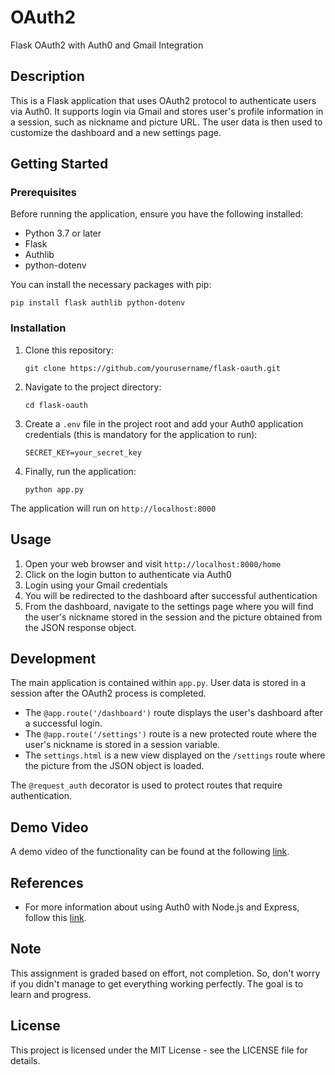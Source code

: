 # OAuth2 

Flask OAuth2 with Auth0 and Gmail Integration

## Description

This is a Flask application that uses OAuth2 protocol to authenticate users via Auth0. It supports login via Gmail and stores user's profile information in a session, such as nickname and picture URL. The user data is then used to customize the dashboard and a new settings page.

## Getting Started

### Prerequisites

Before running the application, ensure you have the following installed:

- Python 3.7 or later
- Flask
- Authlib
- python-dotenv

You can install the necessary packages with pip:

```
pip install flask authlib python-dotenv
```

### Installation

1. Clone this repository:
   ```
   git clone https://github.com/yourusername/flask-oauth.git
   ```

2. Navigate to the project directory:
   ```
   cd flask-oauth
   ```

3. Create a `.env` file in the project root and add your Auth0 application credentials (this is mandatory for the application to run):
   ```
   SECRET_KEY=your_secret_key
   ```

4. Finally, run the application:
   ```
   python app.py
   ```

The application will run on `http://localhost:8000`

## Usage

1. Open your web browser and visit `http://localhost:8000/home`
2. Click on the login button to authenticate via Auth0
3. Login using your Gmail credentials
4. You will be redirected to the dashboard after successful authentication
5. From the dashboard, navigate to the settings page where you will find the user's nickname stored in the session and the picture obtained from the JSON response object.

## Development

The main application is contained within `app.py`. User data is stored in a session after the OAuth2 process is completed.

- The `@app.route('/dashboard')` route displays the user's dashboard after a successful login.
- The `@app.route('/settings')` route is a new protected route where the user's nickname is stored in a session variable.
- The `settings.html` is a new view displayed on the `/settings` route where the picture from the JSON object is loaded.

The `@request_auth` decorator is used to protect routes that require authentication.

## Demo Video

A demo video of the functionality can be found at the following [link](#).

## References

- For more information about using Auth0 with Node.js and Express, follow this [link](https://www.infoworld.com/article/3629129/how-to-use-auth0-with-nodejs-and-express.html?page=2).

## Note

This assignment is graded based on effort, not completion. So, don't worry if you didn't manage to get everything working perfectly. The goal is to learn and progress.

## License

This project is licensed under the MIT License - see the LICENSE file for details.
